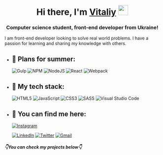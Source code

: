 <h1 align="center">Hi there, I'm <a href="https://github.com/V1mPeL" target="_blank">Vitaliy</a> 
<img src="https://github.com/blackcater/blackcater/raw/main/images/Hi.gif" height="32"/></h1>
<h3 align="center">Computer science student,  front-end developer from Ukraine!</h3>

 <p>I am front-end developer looking to solve real world problems. I have a passion for learning and sharing my knowledge with others.</p>

- ## 🔭 Plans for summer:
    ![Gulp](https://img.shields.io/badge/GULP-%23CF4647.svg?style=for-the-badge&logo=gulp&logoColor=white) ![NPM](https://img.shields.io/badge/NPM-%23000000.svg?style=for-the-badge&logo=npm&logoColor=white) ![NodeJS](https://img.shields.io/badge/node.js-6DA55F?style=for-the-badge&logo=node.js&logoColor=white) ![React](https://img.shields.io/badge/react-%2320232a.svg?style=for-the-badge&logo=react&logoColor=%2361DAFB) ![Webpack](https://img.shields.io/badge/webpack-%238DD6F9.svg?style=for-the-badge&logo=webpack&logoColor=black)




- ## 🌱 My tech stack:
   ![HTML5](https://img.shields.io/badge/html5-%23E34F26.svg?style=for-the-badge&logo=html5&logoColor=white)  ![JavaScript](https://img.shields.io/badge/javascript-%23323330.svg?style=for-the-badge&logo=javascript&logoColor=%23F7DF1E)  ![CSS3](https://img.shields.io/badge/css3-%231572B6.svg?style=for-the-badge&logo=css3&logoColor=white) ![SASS](https://img.shields.io/badge/SASS-hotpink.svg?style=for-the-badge&logo=SASS&logoColor=white) ![Visual Studio Code](https://img.shields.io/badge/Visual%20Studio%20Code-0078d7.svg?style=for-the-badge&logo=visual-studio-code&logoColor=white)

<div>


    
- ## 💬 You can find me here:

    [![Instagram](https://img.shields.io/badge/Instagram-%23E4405F.svg?style=for-the-badge&logo=Instagram&logoColor=white)](https://www.instagram.com/_dreamophink_/)

    [![LinkedIn](https://img.shields.io/badge/linkedin-%230077B5.svg?style=for-the-badge&logo=linkedin&logoColor=white)](https://www.linkedin.com/in/vitaliy-sprynskyi-2582531b2/)
    [![Twitter](https://img.shields.io/badge/Twitter-%231DA1F2.svg?style=for-the-badge&logo=Twitter&logoColor=white)](https://twitter.com/V1mpel1)
    [![Gmail](https://img.shields.io/badge/Gmail-D14836?style=for-the-badge&logo=gmail&logoColor=white)](mailto:121flame121@gmail.com)

</div>


#####  👇You can check my projects below👇
